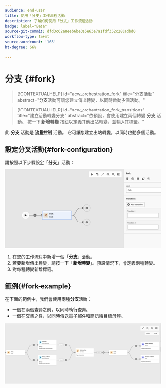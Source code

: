 ```yaml
---
audience: end-user
title: 使用「分支」工作流程活動
description: 了解如何使用「分支」工作流程活動
badge: label="Beta"
source-git-commit: dfd3c62a8eeb6be3e5e63e7a1fdf352c280adbd0
workflow-type: tm+mt
source-wordcount: '165'
ht-degree: 66%

---
```



# 分支 {#fork}

>[!CONTEXTUALHELP]
>id="acw_orchestration_fork"
>title="分支活動"
>abstract="**分支**&#x200B;活動可讓您建立傳出轉變，以同時啟動多個活動。"


>[!CONTEXTUALHELP]
>id="acw_orchestration_fork_transitions"
>title="建立活動轉變分支"
>abstract="依預設，會使用建立兩個轉變 **分支** 活動。 按一下 **新增轉變** 按鈕以定義其他出站轉變，並輸入其標籤。"

此 **分支** 活動是 **流量控制** 活動。 它可讓您建立出站轉變，以同時啟動多個活動。

## 設定分叉活動{#fork-configuration}

請按照以下步驟設定「**分支**」活動：

![](../assets/workflow-fork.png)

1. 在您的工作流程中新增一個「**分支**」活動。
1. 若要新增傳出轉變，請按一下「**新增轉變**」。預設情況下，會定義兩種轉變。
1. 對每種轉變新增標籤。

## 範例{#fork-example}

在下面的範例中，我們會使用兩種&#x200B;**分支**&#x200B;活動：

* 一個在兩個查詢之前，以同時執行查詢。
* 一個在交集之後，以同時傳送電子郵件和簡訊給目標母體。

![](../assets/workflow-fork-example.png)

